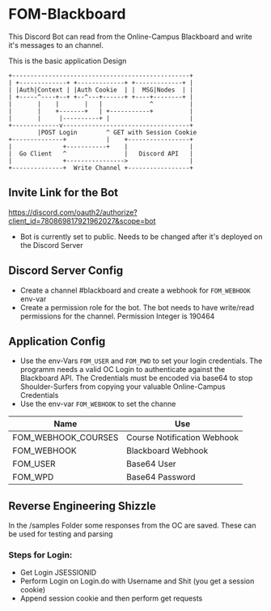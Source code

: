 # FOM-Blackboard 
This Discord Bot can read from the Online-Campus Blackboard and write it's messages to an channel.


This is the basic application Design
```
+-------------------------------------------------+
| +-------------+ +-------------+ +-------------+ |
| |Auth|Context | |Auth Cookie  | |  MSG|Nodes  | |
| +-----^----+--+ +--^---+------+ +----+--------+ |
|       |    |       |   |             ^          |
|       |    +-------+   | +-----------+          |
|       |     |----------+ |                      |
+-------------v-----------------------------------+
        |POST Login        ^ GET with Session Cookie
+--------------+           |    +-----------------+
|              +-----------+    |                 |
|  Go Client   ^                |   Discord API   |
|              +---------------->                 |
+--------------+  Write Channel +-----------------+
```

## Invite Link for the Bot
https://discord.com/oauth2/authorize?client_id=780869817921962027&scope=bot
- Bot is currently set to public. Needs to be changed after it's deployed on the Discord Server

## Discord Server Config
- Create a channel #blackboard and create a webhook for `FOM_WEBHOOK` env-var
- Create a permission role for the bot. The bot needs to have write/read permissions for the channel. Permission Integer is 190464

## Application Config 
- Use the env-Vars `FOM_USER` and `FOM_PWD` to set your login credentials. The programm needs a valid OC Login to authenticate against the Blackboard API. The Credentials must be encoded via base64 to stop Shoulder-Surfers from copying your valuable Online-Campus Credentials
- Use the env-var `FOM_WEBHOOK` to set the channe

Name | Use 
--- | --- 
FOM_WEBHOOK_COURSES | Course Notification Webhook
FOM_WEBHOOK | Blackboard Webhook
FOM_USER | Base64 User
FOM_WPD | Base64 Password


## Reverse Engineering Shizzle
In the /samples Folder some responses from the OC are saved. These can be used for testing and parsing

### Steps for Login:
- Get Login JSESSIONID
- Perform Login on Login.do with Username and Shit (you get a session cookie)
- Append session cookie and then perform get requests

